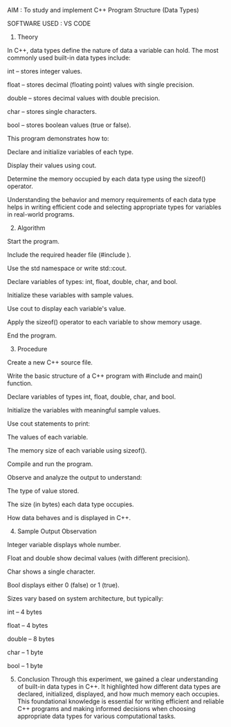 AIM : To study and implement C++ Program Structure (Data Types)

SOFTWARE USED : VS CODE

1) Theory

In C++, data types define the nature of data a variable can hold. The most commonly used built-in data types include:

int – stores integer values.

float – stores decimal (floating point) values with single precision.

double – stores decimal values with double precision.

char – stores single characters.

bool – stores boolean values (true or false).

This program demonstrates how to:

Declare and initialize variables of each type.

Display their values using cout.

Determine the memory occupied by each data type using the sizeof() operator.

Understanding the behavior and memory requirements of each data type helps in writing efficient code and selecting appropriate types for variables in real-world programs.

2) Algorithm
   
Start the program.

Include the required header file (#include <iostream>).

Use the std namespace or write std::cout.

Declare variables of types: int, float, double, char, and bool.

Initialize these variables with sample values.

Use cout to display each variable's value.

Apply the sizeof() operator to each variable to show memory usage.

End the program.

3) Procedure
 
Create a new C++ source file.

Write the basic structure of a C++ program with #include <iostream> and main() function.

Declare variables of types int, float, double, char, and bool.

Initialize the variables with meaningful sample values.

Use cout statements to print:

The values of each variable.

The memory size of each variable using sizeof().

Compile and run the program.

Observe and analyze the output to understand:

The type of value stored.

The size (in bytes) each data type occupies.

How data behaves and is displayed in C++.

4) Sample Output Observation

Integer variable displays whole number.

Float and double show decimal values (with different precision).

Char shows a single character.

Bool displays either 0 (false) or 1 (true).

Sizes vary based on system architecture, but typically:

int – 4 bytes

float – 4 bytes

double – 8 bytes

char – 1 byte

bool – 1 byte

5) Conclusion
Through this experiment, we gained a clear understanding of built-in data types in C++. It highlighted how different data types are declared,
initialized, displayed, and how much memory each occupies. This foundational knowledge is essential for writing efficient and reliable C++ programs
and making informed decisions when choosing appropriate data types for various computational tasks.
